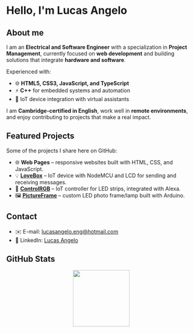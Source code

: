 # Hello, I'm Lucas Angelo

## About me
I am an **Electrical and Software Engineer** with a specialization in **Project Management**, currently focused on **web development** and building solutions that integrate **hardware and software**.  

Experienced with:  
- 🌐 **HTML5, CSS3, JavaScript, and TypeScript**  
- ⚡ **C++** for embedded systems and automation  
- 🔌 IoT device integration with virtual assistants  

I am **Cambridge-certified in English**, work well in **remote environments**, and enjoy contributing to projects that make a real impact.  

## Featured Projects
Some of the projects I share here on GitHub:  
- 🌐 **Web Pages** – responsive websites built with HTML, CSS, and JavaScript.  
- 💡 [**LoveBox**](https://github.com/llucasangelo/LoveBox) – IoT device with NodeMCU and LCD for sending and receiving messages.  
- 🎨 [**ControlRGB**](https://github.com/llucasangelo/ESP8266-Alexa-RGB-LED-Strip-Control) – IoT controller for LED strips, integrated with Alexa.  
- 🖼️ [**PictureFrame**](https://github.com/llucasangelo/Picture-Frame-Lamp) – custom LED photo frame/lamp built with Arduino.  

## Contact
- ✉️ E-mail: [lucasangelo.eng@hotmail.com](mailto:lucasangelo.eng@hotmail.com)  
- 💼 LinkedIn: [Lucas Angelo](https://www.linkedin.com/in/lucas-angelo-32051415b/)  


## GitHub Stats

<div align="center">
  <a href="https://github.com/llucasangelo">
    <img height="150em" src="https://github-readme-stats.vercel.app/api/top-langs/?username=llucasangelo&theme=aura&hide_border=false&layout=compact"/>
  </a>
</div>
